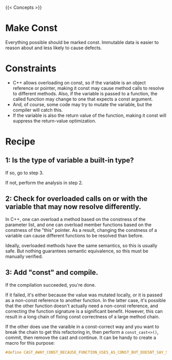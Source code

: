 {{< Concepts >}}

# Make Const

Everything possible should be marked const. Immutable data is easier to reason about and less likely to cause defects.

# Constraints

* C++ allows overloading on const, so if the variable is an object reference or pointer, making it const may cause method calls to resolve to different methods. Also, if the variable is passed to a function, the called function may change to one that expects a const argument.
* And, of course, some code may try to mutate the variable, but the compiler will catch this.
* If the variable is also the return value of the function, making it const will suppress the return-value optimization.

# Recipe

## 1: Is the type of variable a built-in type?

If so, go to step 3.

If not, perform the analysis in step 2.

## 2: Check for overloaded calls on or with the variable that may now resolve differently.

In C++, one can overload a method based on the constness of the parameter list, and one can overload member functions based on the constness of the "this" pointer. As a result, changing the constness of a variable can cause different functions to be resolved than before.

Ideally, overloaded methods have the same semantics, so this is usually safe. But nothing guarantees semantic equivalence, so this must be manually verified.

## 3: Add "const" and compile.

If the compilation succeeded, you're done.

If it failed, it's either because the value was mutated locally, or it is passed as a non-const reference to another function. In the latter case, it's possible that the other function doesn't actually need a non-const reference, and correcting the function signature is a significant benefit. However, this can result in a long chain of fixing const correctness of a large method chain.

If the other does use the varaible in a const-correct way and you want to break the chain to get this refactoring in, then perform a `const_cast<>()`, commit, then remove the cast and continue. It can be handy to create a macro for this purpose:

```cpp
#define CAST_AWAY_CONST_BECAUSE_FUNCTION_USES_AS_CONST_BUT_DOESNT_SAY_SO(type, value) const_cast< type >(value)
```
